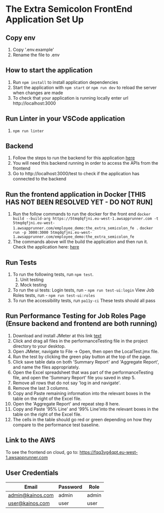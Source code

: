 # The Extra Semicolon FrontEnd Application Set Up

## Copy env
1. Copy '.env.example' 
2. Rename the file to .env

## How to start the application
1. Run `npm install` to install application dependencies
2. Start the application with `npm start` or `npm run dev` to reload the server when changes are made
3. To check that your application is running locally enter url http://localhost:3000

## Run Linter in your VSCode application
1. `npm run linter`

## Backend
1. Follow the steps to run the backend for this application <a href="https://github.com/sdagn1/TheExtraSemicolon_BackEnd" target="_blank">here</a>
2. You will need this backend running in order to access the APIs from the frontend
4. Go to http://localhost:3000/test to check if the application has connected to the backend


## Run the frontend application in Docker [THIS HAS NOT BEEN RESOLVED YET - DO NOT RUN]
1. Run the follow commands to run the docker for the front end
`docker build --build-arg https://5tmqdqfjni.eu-west-1.awsapprunner.com -t 5tmqdqfjni.eu-west-1.awsapprunner.com/employee_demo:the_extra_semicolon_fe .`
`docker run -p 3000:3000 5tmqdqfjni.eu-west-1.awsapprunner.com/employee_demo:the_extra_semicolon_fe`
2. The commands above will the build the application and then run it. Check the application here: <a href="https://5tmqdqfjni.eu-west-1.awsapprunner.com" target="_blank">here</a>

## Run Tests
1. To run the following tests, run `npm test`.
    1. Unit testing
    2. Mock testing
2. To run the ui tests:
    Login tests, run -  `npm run test-ui:login`
    View Job Roles tests, run -  `npm run test-ui:roles`
3. To run the accessibility tests, run `pa11y-ci`
These tests should all pass

## Run Performance Testing for Job Roles Page (Ensure backend and frontend are both running)
1. Download and install JMeter at this link [text](https://jmeter.apache.org/download_jmeter.cgi)
2. Click and drag all files in the performanceTesting file in the project directory to your desktop.
3. Open JMeter, navigate to File -> Open, then open the LocalTest.jmx file.
4. Run the test by clicking the green play button at the top of the page.
5. Click save table data on both 'Summary Report' and 'Aggregate Report', and name the files appropriately.
6. Open the Excel spreadsheet that was part of the performanceTesting file, and open the 'Summary Report' file you saved in step 5. 
7. Remove all rows that do not say 'log in and navigate'.
8. Remove the last 3 columns. 
9. Copy and Paste remaining information into the relevant boxes in the table on the right of the Excel file.
10. Open the 'Aggregate Report' and repeat step 8 here.
11. Copy and Paste '95% Line' and '99% Line'into the relevant boxes in the table on the right of the Excel file.
12. The cells in the table should go red or green depending on how they compare to the performance test baseline.

## Link to the AWS 
To see the frontend on cloud, go to: https://fqq3vg4qpt.eu-west-1.awsapprunner.com

## User Credentials

| Email | Password | Role |
| ----- | -------- | ---- |
| admin@kainos.com | admin | admin |
| user@kainos.com | user | user